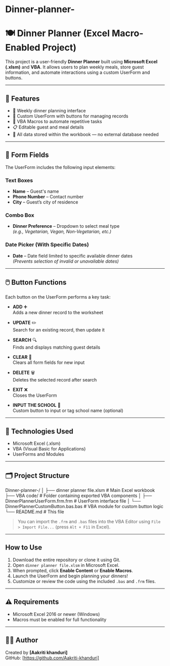 # Dinner-planner-
# 🍽️ Dinner Planner (Excel Macro-Enabled Project)

This project is a user-friendly **Dinner Planner** built using **Microsoft Excel (.xlsm)** and **VBA**. It allows users to plan weekly meals, store guest information, and automate interactions using a custom UserForm and buttons.

---

## 📌 Features

- 📅 Weekly dinner planning interface
- 🔘 Custom UserForm with buttons for managing records
- 🧠 VBA Macros to automate repetitive tasks
- 📋 Editable guest and meal details
- 💾 All data stored within the workbook — no external database needed

---

## 🧾 Form Fields

The UserForm includes the following input elements:

### Text Boxes

- **Name** – Guest's name
- **Phone Number** – Contact number
- **City** – Guest’s city of residence

### Combo Box

- **Dinner Preference** – Dropdown to select meal type  
  *(e.g., Vegetarian, Vegan, Non-Vegetarian, etc.)*

### Date Picker (With Specific Dates)

- **Date** – Date field limited to specific available dinner dates  
  *(Prevents selection of invalid or unavailable dates)*

---

## 🖱️ Button Functions

Each button on the UserForm performs a key task:

- **ADD** ➕  
  Adds a new dinner record to the worksheet

- **UPDATE** ✏️  
  Search for an existing record, then update it

- **SEARCH** 🔍  
  Finds and displays matching guest details

- **CLEAR** 🧹  
  Clears all form fields for new input

- **DELETE** 🗑️  
  Deletes the selected record after search

- **EXIT** ❌  
  Closes the UserForm

- **INPUT THE SCHOOL** 🏫  
  Custom button to input or tag school name (optional)

---

## 🧠 Technologies Used

- Microsoft Excel (.xlsm)
- VBA (Visual Basic for Applications)
- UserForms and Modules

---

## 🗂️ Project Structure

Dinner-planner-/
│
├── dinner planner file.xlsm # Main Excel workbook
├── VBA code/ # Folder containing exported VBA components
│ ├── DinnerPlannerUserForm.frm.frm # UserForm interface file
│ └── DinnerPlannerCustomButton.bas.bas # VBA module for custom button logic
└── README.md # This file

> You can import the `.frm` and `.bas` files into the VBA Editor using `File > Import File...` (press `Alt + F11` in Excel).

---

##  How to Use

1. Download the entire repository or clone it using Git.
2. Open `dinner planner file.xlsm` in Microsoft Excel.
3. When prompted, click **Enable Content** or **Enable Macros**.
4. Launch the UserForm and begin planning your dinners!
5. Customize or review the code using the included `.bas` and `.frm` files.

---

## ⚠️ Requirements

- Microsoft Excel 2016 or newer (Windows)
- Macros must be enabled for full functionality

---

## 🙋‍♀️ Author

Created by **[Aakriti khanduri]**  
GitHub: [https://github.com/Aakriti-khanduri]
